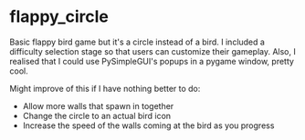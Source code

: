 # flappy_circle


Basic flappy bird game but it's a circle instead of a bird. I included a difficulty selection stage so that users can customize their gameplay.
Also, I realised that I could use PySimpleGUI's popups in a pygame window, pretty cool.

Might improve of this if I have nothing better to do:
- Allow more walls that spawn in together
- Change the circle to an actual bird icon
- Increase the speed of the walls coming at the bird as you progress

